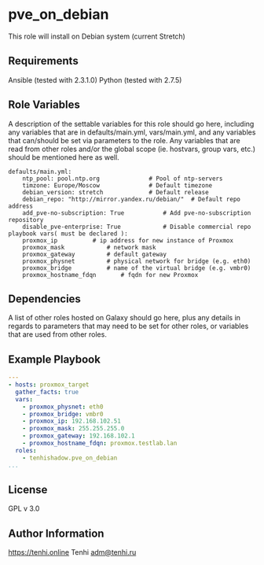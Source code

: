 pve_on_debian
=========

This role will install on Debian system (current Stretch)

Requirements
------------

Ansible (tested with 2.3.1.0)
Python (tested with 2.7.5)

Role Variables
--------------

A description of the settable variables for this role should go here, including any variables that are in defaults/main.yml, vars/main.yml, and any variables that can/should be set via parameters to the role. Any variables that are read from other roles and/or the global scope (ie. hostvars, group vars, etc.) should be mentioned here as well.
```
defaults/main.yml:
	ntp_pool: pool.ntp.org				# Pool of ntp-servers
	timzone: Europe/Moscow				# Default timezone
	debian_version: stretch				# Default release
	debian_repo: "http://mirror.yandex.ru/debian/"	# Default repo address
	add_pve-no-subscription: True			# Add pve-no-subscription repository
	disable_pve-enterprise: True			# Disable commercial repo
playbook vars( must be declared ):
	proxmox_ip			# ip address for new instance of Proxmox
	proxmox_mask			# network mask
	proxmox_gateway			# default gateway
	proxmox_physnet			# physical network for bridge (e.g. eth0)
	proxmox_bridge			# name of the virtual bridge (e.g. vmbr0)
	proxmox_hostname_fdqn		# fqdn for new Proxmox
```
Dependencies
------------

A list of other roles hosted on Galaxy should go here, plus any details in regards to parameters that may need to be set for other roles, or variables that are used from other roles.

Example Playbook
----------------

```yaml
---
- hosts: proxmox_target
  gather_facts: true
  vars:
    - proxmox_physnet: eth0
    - proxmox_bridge: vmbr0
    - proxmox_ip: 192.168.102.51 
    - proxmox_mask: 255.255.255.0
    - proxmox_gateway: 192.168.102.1
    - proxmox_hostname_fdqn: proxmox.testlab.lan
  roles:
    - tenhishadow.pve_on_debian
...
```

License
-------

GPL v 3.0

Author Information
------------------

https://tenhi.online
Tenhi adm@tenhi.ru
